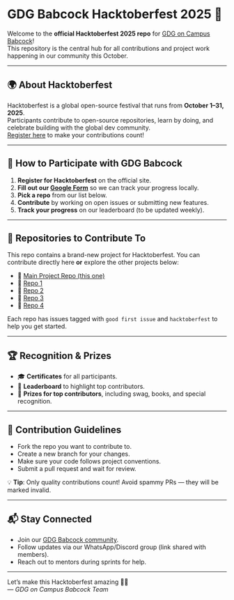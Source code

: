 # GDG Babcock Hacktoberfest 2025 🎉

Welcome to the **official Hacktoberfest 2025 repo** for [GDG on Campus Babcock](https://gdg.community.dev/)!  
This repository is the central hub for all contributions and project work happening in our community this October.

---

## 🌍 About Hacktoberfest
Hacktoberfest is a global open-source festival that runs from **October 1–31, 2025**.  
Participants contribute to open-source repositories, learn by doing, and celebrate building with the global dev community.  
[Register here](https://hacktoberfest.com) to make your contributions count!

---

## 🚀 How to Participate with GDG Babcock
1. **Register for Hacktoberfest** on the official site.  
2. **Fill out our [Google Form](#)** so we can track your progress locally.  
3. **Pick a repo** from our list below.  
4. **Contribute** by working on open issues or submitting new features.  
5. **Track your progress** on our leaderboard (to be updated weekly).  

---

## 📂 Repositories to Contribute To
This repo contains a brand-new project for Hacktoberfest. You can contribute directly here **or** explore the other projects below:

- 🔗 [Main Project Repo (this one)](./)  
- 🔗 [Repo 1](#)  
- 🔗 [Repo 2](#)  
- 🔗 [Repo 3](#)  
- 🔗 [Repo 4](#)  

Each repo has issues tagged with `good first issue` and `hacktoberfest` to help you get started.

---

## 🏆 Recognition & Prizes
- 🎓 **Certificates** for all participants.  
- 🏅 **Leaderboard** to highlight top contributors.  
- 🎁 **Prizes for top contributors**, including swag, books, and special recognition.  

---

## 📜 Contribution Guidelines
- Fork the repo you want to contribute to.  
- Create a new branch for your changes.  
- Make sure your code follows project conventions.  
- Submit a pull request and wait for review.  

💡 **Tip**: Only quality contributions count! Avoid spammy PRs — they will be marked invalid.

---

## 📬 Stay Connected
- Join our [GDG Babcock community](https://gdg.community.dev/).  
- Follow updates via our WhatsApp/Discord group (link shared with members).  
- Reach out to mentors during sprints for help.  

---

Let’s make this Hacktoberfest amazing 🚀💡  
*— GDG on Campus Babcock Team*
